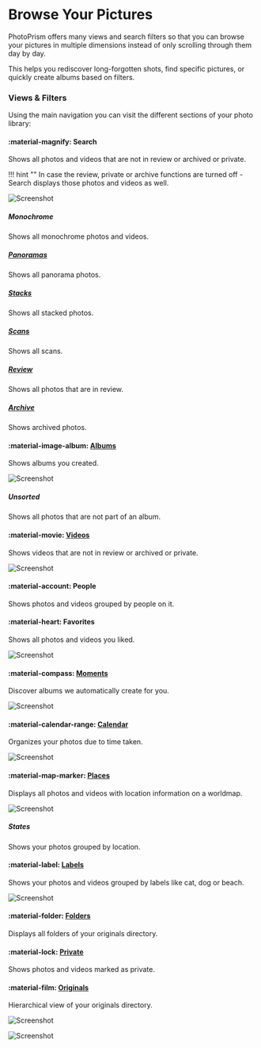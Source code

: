 # Browse Your Pictures #

PhotoPrism offers many views and search filters so that you can browse your pictures in multiple dimensions
instead of only scrolling through them day by day.

This helps you rediscover long-forgotten shots, find specific pictures, or quickly create albums based on filters.

### Views & Filters ###

Using the main navigation you can visit the different sections of your photo library:

#### :material-magnify: Search ####

Shows all photos and videos that are not in review or archived or private.

!!! hint ""
    In case the review, private or archive functions are turned off - Search displays those photos and videos as well.

![Screenshot](img/search-section.jpg)

##### Monochrome #####
Shows all monochrome photos and videos.

##### [Panoramas](panoramas.md) #####
Shows all panorama photos.

##### [Stacks](stacks.md) #####
Shows all stacked photos.

##### [Scans](scans.md) #####
Shows all scans.

##### [Review](review.md) #####
Shows all photos that are in review.

##### [Archive](archive.md) #####
Shows archived photos.

#### :material-image-album: [Albums](albums.md) ####
Shows albums you created.

![Screenshot](img/albums.jpg)

##### Unsorted #####
Shows all photos that are not part of an album.

#### :material-movie: [Videos](video.md) ####
Shows videos that are not in review or archived or private.

![Screenshot](img/videos.jpg)

#### :material-account: People ####
Shows photos and videos grouped by people on it.

#### :material-heart: Favorites ####
Shows all photos and videos you liked.

![Screenshot](img/favorites.jpg)

#### :material-compass: [Moments](moments.md) ####
Discover albums we automatically create for you.

![Screenshot](img/moments.jpg)

#### :material-calendar-range: [Calendar](calendar.md)  ####
Organizes your photos due to time taken.

![Screenshot](img/calendar.jpg)

#### :material-map-marker: [Places](places.md) ####
Displays all photos and videos with location information on a worldmap.

![Screenshot](img/places.jpg)

##### States #####
Shows your photos grouped by location.

#### :material-label: [Labels](labels.md) ####
Shows your photos and videos grouped by labels like cat, dog or beach.

![Screenshot](img/labels.jpg)

#### :material-folder: [Folders](folders.md) ####
Displays all folders of your originals directory.

#### :material-lock: [Private](private.md) ####
Shows photos and videos marked as private.

#### :material-film: [Originals](../library/files.md) ####
Hierarchical view of your originals directory.

![Screenshot](img/originals.jpg)

![Screenshot](img/originals2.jpg)




    
